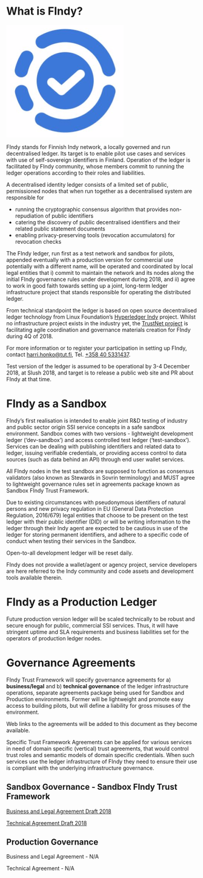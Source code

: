 # What is FIndy?

![SSI-logo](https://raw.githubusercontent.com/TrustNetFI/FIndy/master/img/SSI-logo.png)

FIndy stands for Finnish Indy network, a locally governed and run decentralised ledger. Its target is to enable pilot use cases and services with use of self-sovereign identifiers in Finland. Operation of the ledger is facilitated by FIndy community, whose members commit to running the ledger operations according to their roles and liabilities. 

A decentralised identity ledger consists of a limited set of public, permissioned nodes that when run together as a decentralised system are responsible for 
- running the cryptographic consensus algorithm that provides non-repudiation of public identifiers
- catering the discovery of public decentralised identifiers and their related public statement documents
- enabling privacy-preserving tools (revocation accumulators) for revocation checks

The FIndy ledger, run first as a test network and sandbox for pilots, appended eventually with a production version for commercial use potentially with a different name, will be operated and coordinated by local legal entities that i) commit to maintain the network and its nodes along the initial FIndy governance rules under development during 2018, and ii) agree to work in good faith towards setting up a joint, long-term ledger infrastructure project that stands responsible for operating the distributed ledger. 

From technical standpoint the ledger is based on open source decentralised ledger technology from Linux Foundation’s [Hyperledger Indy](https://www.hyperledger.org/projects/hyperledger-indy) project. Whilst no infrastructure project exists in the industry yet, the [TrustNet project](http://trustnet.fi/) is facilitating agile coordination and governance materials creation for FIndy during 4Q of 2018. 

For more information or to register your participation in setting up FIndy, contact [harri.honko@tut.fi](smtp://harri.honko@tut.fi), Tel. [+358 40 5331437](tel:+358-40-5331437).

Test version of the ledger is assumed to be operational by 3-4 December 2018, at Slush 2018, and target is to release a public web site and PR about FIndy at that time.


# FIndy as a Sandbox
FIndy’s first realisation is intended to enable joint R&D testing of industry and public sector origin SSI service concepts in a safe sandbox environment. Sandbox comes with two versions - lightweight development ledger (‘dev-sandbox’) and access controlled test ledger (‘test-sandbox’). Services can be dealing with publishing identifiers and related data to ledger, issuing verifiable credentials, or providing access control to data sources (such as data behind an API) through end user wallet services.

All FIndy nodes in the test sandbox are supposed to function as consensus validators (also known as Stewards in Sovrin terminology) and MUST agree to lightweight governance rules set in agreements package known as Sandbox FIndy Trust Framework. 

Due to existing circumstances with pseudonymous identifiers of natural persons and new privacy regulation in EU (General Data Protection Regulation, 2016/679) legal entities that choose to be present on the test ledger with their public identifier (DID) or will be writing information to the ledger through their Indy agent are expected to be cautious in use of the ledger for storing permanent identifiers, and adhere to a specific code of conduct when testing their services in the Sandbox. 

Open-to-all development ledger will be reset daily.

FIndy does not provide a wallet/agent or agency project, service developers are here referred to the Indy community and code assets and development tools available therein.


# FIndy as a Production Ledger
Future production version ledger will be scaled technically to be robust and secure enough for public, commercial SSI services. Thus, it will have stringent uptime and SLA requirements and business liabilities set for the operators of production ledger nodes.


# Governance Agreements
FIndy Trust Framework will specify governance agreements for a) **business/legal** and b) **technical governance** of the ledger infrastructure operations, separate agreements package being used for Sandbox and Production environments. Former will be lightweight and promote easy access to building pilots, but will define a liability for gross misuses of the environment.

Web links to the agreements will be added to this document as they become available. 

Specific Trust Framework Agreements can be applied for various services in need of domain specific (vertical) trust agreements, that would control trust roles and semantic models of domain specific credentials. When such services use the ledger infrastructure of FIndy they need to ensure their use is compliant with the underlying infrastructure governance.


## Sandbox Governance - Sandbox FIndy Trust Framework

[Business and Legal Agreement Draft 2018](https://github.com/TrustNetFI/FIndy/blob/master/Docs/Sandbox-FIndy-Business-and-Legal-Agreement.md)

[Technical Agreement Draft 2018](https://github.com/TrustNetFI/FIndy/blob/master/Docs/Sandbox-FIndy-Technical-Agreement.md)

## Production Governance

Business and Legal Agreement - N/A

Technical Agreement - N/A


<!-- 
## Welcome to GitHub Pages
You can use the [editor on GitHub](https://github.com/TrustNetFI/FIndy-pages/edit/master/README.md) to maintain and preview the content for your website in Markdown files.
Whenever you commit to this repository, GitHub Pages will run [Jekyll](https://jekyllrb.com/) to rebuild the pages in your site, from the content in your Markdown files.
### Markdown
Markdown is a lightweight and easy-to-use syntax for styling your writing. It includes conventions for
```markdown
Syntax highlighted code block
# Header 1
## Header 2
### Header 3
- Bulleted
- List
1. Numbered
2. List
**Bold** and _Italic_ and `Code` text
[Link](url) and ![Image](src)
```
For more details see [GitHub Flavored Markdown](https://guides.github.com/features/mastering-markdown/).
### Jekyll Themes
Your Pages site will use the layout and styles from the Jekyll theme you have selected in your [repository settings](https://github.com/TrustNetFI/FIndy-pages/settings). The name of this theme is saved in the Jekyll `_config.yml` configuration file.
### Support or Contact
Having trouble with Pages? Check out our [documentation](https://help.github.com/categories/github-pages-basics/) or [contact support](https://github.com/contact) and we’ll help you sort it out.
-->
